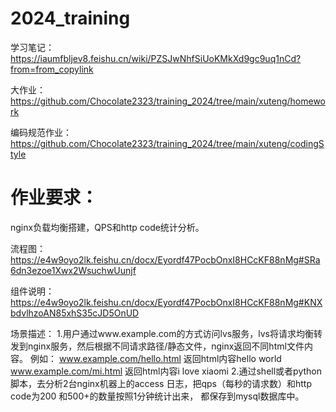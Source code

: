 # 2024_training


学习笔记：https://iaumfbljev8.feishu.cn/wiki/PZSJwNhfSiUoKMkXd9gc9uq1nCd?from=from_copylink

大作业：https://github.com/Chocolate2323/training_2024/tree/main/xuteng/homework

编码规范作业：https://github.com/Chocolate2323/training_2024/tree/main/xuteng/codingStyle



# 作业要求：

nginx负载均衡搭建，QPS和http code统计分析。

流程图：https://e4w9oyo2lk.feishu.cn/docx/Eyordf47PocbOnxI8HCcKF88nMg#SRa6dn3ezoe1Xwx2WsuchwUunjf

组件说明：https://e4w9oyo2lk.feishu.cn/docx/Eyordf47PocbOnxI8HCcKF88nMg#KNXbdvlhzoAN85xhS35cJD5OnUD

场景描述：
1.用户通过www.example.com的方式访问lvs服务，lvs将请求均衡转发到nginx服务，然后根据不同请求路径/静态文件，nginx返回不同html文件内容。
例如：
 www.example.com/hello.html  返回html内容hello world
 www.example.com/mi.html      返回html内容i love xiaomi
2.通过shell或者python脚本，去分析2台nginx机器上的access 日志，把qps（每秒的请求数）和http code为200 和500+的数量按照1分钟统计出来， 都保存到mysql数据库中。
